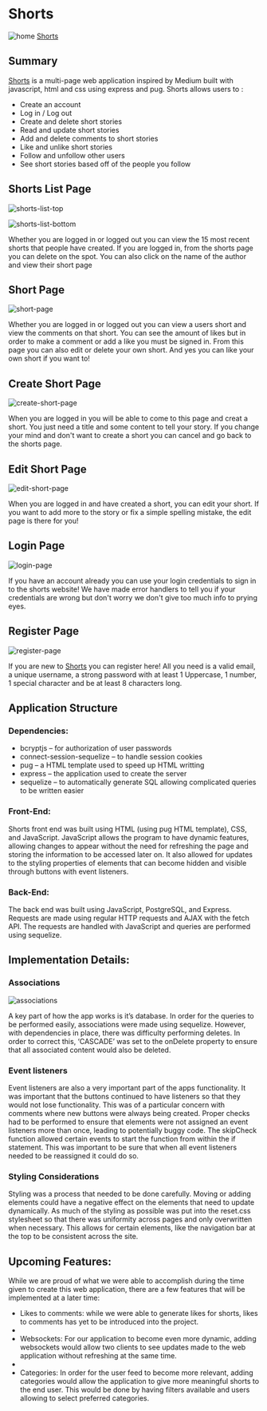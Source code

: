 # Shorts
![home]
[Shorts][shorts]

## Summary
[Shorts][shorts] is a multi-page web application inspired by Medium built with javascript, html and css using express and pug. Shorts allows users to :

* Create an account
* Log in / Log out
* Create and delete short stories
* Read and update short stories 
* Add and delete comments to short stories
* Like and unlike short stories
* Follow and unfollow other users
* See short stories based off of the people you follow

## Shorts List Page
![shorts-list-top]

![shorts-list-bottom]

Whether you are logged in or logged out you can view the 15 most recent shorts that people have created.
If you are logged in, from the shorts page you can delete on the spot.
You can also click on the name of the author and view their short page

## Short Page
![short-page]

Whether you are logged in or logged out you can view a users short and view the comments on that short. You can see the amount of likes but in order to make a comment or add a like you must be signed in. From this page you can also edit or delete your own short. And yes you can like your own short if you want to!

## Create Short Page
![create-short-page]

When you are logged in you will be able to come to this page and creat a short. You just need a title and some content to tell your story. If you change your mind and don't want to create a short you can cancel and go back to the shorts page.

## Edit Short Page
![edit-short-page]

When you are logged in and have created a short, you can edit your short. If you want to add more to the story or fix a simple spelling mistake, the edit page is there for you!

## Login Page
![login-page]

If you have an account already you can use your login credentials to sign in to the shorts website! We have made error handlers to tell you if your credentials are wrong but don't worry we don't give too much info to prying eyes.

## Register Page
![register-page]

If you are new to [Shorts][shorts] you can register here! All you need is a valid email, a unique username, a strong password with at least 1 Uppercase, 1 number, 1 special character and be at least 8 characters long.

## Application Structure

### Dependencies:
- bcryptjs – for authorization of user passwords
- connect-session-sequelize – to handle session cookies
- pug – a HTML template used to speed up HTML writting
- express – the application used to create the server
- sequelize – to automatically generate SQL allowing complicated queries to be written easier

### Front-End:

Shorts front end was built using HTML (using pug HTML template), CSS, and JavaScript. JavaScript allows the program to have dynamic features, allowing changes to appear without the need for refreshing the page and storing the information to be accessed later on. It also allowed for updates to the styling properties of elements that can become hidden and visible through buttons with event listeners.

### Back-End:

The back end was built using JavaScript, PostgreSQL, and Express. Requests are made using regular HTTP requests and AJAX with the fetch API. The requests are handled with JavaScript and queries are performed using sequelize. 

## Implementation Details:

### Associations

![associations]

A key part of how the app works is it’s database. In order for the queries to be performed easily, associations were made using sequelize. However, with dependencies in place, there was difficulty performing deletes. In order to correct this, ‘CASCADE’ was set to the onDelete property to ensure that all associated content would also be deleted.

### Event listeners

Event listeners are also a very important part of the apps functionality. It was important that the buttons continued to have listeners so that they would not lose functionality. This was of a particular concern with comments where new buttons were always being created. Proper checks had to be performed to ensure that elements were not assigned an event listeners more than once, leading to potentially buggy code.
The skipCheck function allowed certain events to start the function from within the if statement. This was important to be sure that when all event listeners needed to be reassigned it could do so.

### Styling Considerations

Styling was a process that needed to be done carefully. Moving or adding elements could have a negative effect on the elements that need to update dynamically. As much of the styling as possible was put into the reset.css stylesheet so that there was uniformity across pages and only overwritten when necessary. This allows for certain elements, like the navigation bar at the top to be consistent across the site.

## Upcoming Features:

While we are proud of what we were able to accomplish during the time given to create this web application, there are a few features that will be implemented at a later time:

- Likes to comments: while we were able to generate likes for shorts, likes to comments has yet to be introduced into the project.
- 
- Websockets: For our application to become even more dynamic, adding websockets would allow two clients to see updates made to the web application without refreshing at the same time.
- 
- Categories: In order for the user feed to become more relevant, adding categories would allow the application to give more meaningful shorts to the end user. This would be done by having filters available and users allowing to select preferred categories. 

[eventListeners]: resources/Screenshot%from%2021-11-19%14-44-57.png 
[associations]: resources/Screenshot%from%2021-11-19%14-39-15.png
[shorts]: https://aa-gp7-shorts.herokuapp.com
[home]: https://user-images.githubusercontent.com/18316229/142678211-49fcdd8b-caa4-4026-a010-9b224eb84bb0.png
[shorts-list-top]: https://user-images.githubusercontent.com/18316229/142688787-cbe6bb4c-2dab-4139-925c-c6ce4a64346e.png
[shorts-list-bottom]: https://user-images.githubusercontent.com/18316229/142689222-37c64373-6cee-459f-8bb1-fc016bb52365.png
[short-page]: https://user-images.githubusercontent.com/18316229/142689239-23e90991-99b4-4891-af25-4b52110f7627.png
[create-short-page]: https://user-images.githubusercontent.com/18316229/142689656-e7b99045-678b-4c21-8e3b-6f14a4761703.png
[edit-short-page]: https://user-images.githubusercontent.com/18316229/142690030-36b2679f-3e9e-46c4-b563-794681f0d4ea.png
[login-page]: https://user-images.githubusercontent.com/18316229/142690233-1d5a9058-c17c-4e5d-85c5-712295984cf7.png
[register-page]: https://user-images.githubusercontent.com/18316229/142690253-95fc1500-ece2-4383-8f4f-e27cd0a9a28d.png
